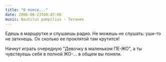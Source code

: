 ```yaml
---
title: "О попсе..."
date: 2006-06-23T00:47:00
music: Nautilus pompilius - Титаник
---
```


Едешь в маршрутке и слушаешь радио. Не можешь не слушать: уши-то не заткнешь. Ох сколько ее проклятой там крутится!

Начнут играть очередную "Девочку в маленьком ПЕ-ЖО", а ты чувствуешь себя в полной ЖО-... в общем вы поняли.
